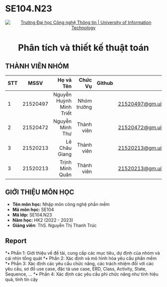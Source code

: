 # SE104.N23

<!-- Banner -->
<p align="center">
  <a href="https://www.uit.edu.vn/" title="Trường Đại học Công nghệ Thông tin" style="border: none;">
    <img src="https://i.imgur.com/WmMnSRt.png" alt="Trường Đại học Công nghệ Thông tin | University of Information Technology">
  </a>
</p>

<h1 align="center"><b>Phân tích và thiết kế thuật toán</b></h>

## THÀNH VIÊN NHÓM
|STT| MSSV      | Họ và Tên       |Chức Vụ    | Github                                                  | Email                   |
|---|:---------:| ---------------:|----------:|--------------------------------------------------------:|-------------------------:
| 1 | 21520497  | Nguyễn Huỳnh Minh Triết  |Nhóm trưởng|  |21520497@gm.uit.edu.vn   |
| 2 | 21520472  | Nguyễn Minh Thư |Thành viên |[]()            |21520472@gm.uit.edu.vn|
| 3 | 21520213  | Lê Châu Giang  |Thành viên |[]()        |21520213@gm.uit.edu.vn   |
| 3 | 21520213  | Trịnh Minh Quân  |Thành viên |[]()        |21520213@gm.uit.edu.vn   |

## GIỚI THIỆU MÔN HỌC
* **Tên môn học:** Nhập môn công nghệ phần mềm
* **Mã môn học:** SE104
* **Mã lớp:** SE104.N23
* **Năm học:** HK2 (2022 - 2023)
* **Giảng viên**: ThS. Nguyễn Thị Thanh Trúc

## Report
*•	Phần 1: Giới thiệu về đề tài, cung cấp các mục tiêu, dự định của nhóm và cái nhìn tổng quát
*•	Phần 2: Xác định và mô hình hóa yêu cầu phần mềm
*•	Phần 3: Xác định các yêu cầu chức năng, các trách nhiệm đối với các yêu cầu, sơ đồ use case, đặc tả use case, ERD, Class, Activity, State, Sequence, … 
*•	Phần 4: Xác định các yêu cầu phi chức năng như tính hiệu quả, tính tin cậy
